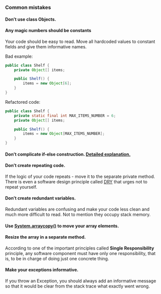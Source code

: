 ### Common mistakes

#### Don’t use class Objects.
#### Any magic numbers should be constants
Your code should be easy to read. Move all hardcoded values to constant fields and give them informative names.

Bad example:
```java
public class Shelf {
    private Object[] items;

    public Shelf() {
        items = new Object[6];
    }
}
```
Refactored code:
```java
public class Shelf {
    private static final int MAX_ITEMS_NUMBER = 6;
    private Object[] items;

    public Shelf() {
        items = new Object[MAX_ITEMS_NUMBER];
    }
}
```
#### Don’t complicate if-else construction. [Detailed explanation.](https://www.youtube.com/watch?v=P-UmyrbGjwE&list=PL7FuXFaDeEX1smwnp-9ri8DBpgdo7Msu2)
#### Don’t create repeating code.
If the logic of your code repeats - move it to the separate private method. 
There is even a software design principle called [DRY](https://dzone.com/articles/software-design-principles-dry-and-kiss) that urges not to repeat yourself.
#### Don’t create redundant variables.
Redundant variables are confusing and make your code less clean and much more difficult to read. Not to mention they occupy stack memory.
#### Use [System.arraycopy()](https://docs.oracle.com/javase/8/docs/api/java/lang/System.html#arraycopy-java.lang.Object-int-java.lang.Object-int-int-) to move your array elements.
#### Resize the array in a separate method.
According to one of the important principles called **Single Responsibility** principle, any software component must have only one responsibility, that is, to be in charge of doing just one concrete thing.
#### Make your exceptions informative.
If you throw an Exception, you should always add an informative message so that it would be clear from the stack trace what exactly went wrong.

